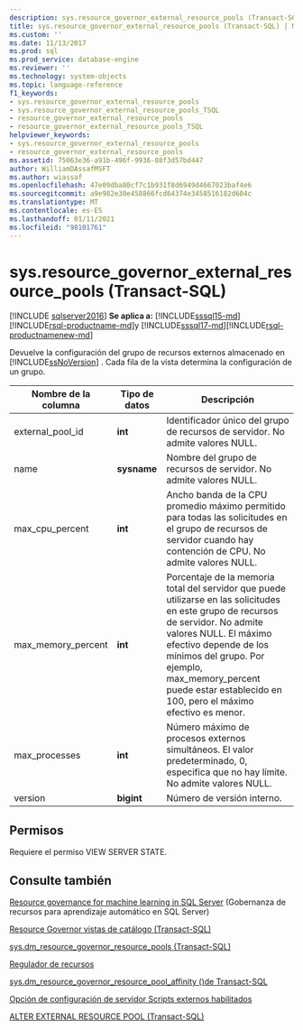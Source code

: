```yaml
---
description: sys.resource_governor_external_resource_pools (Transact-SQL)
title: sys.resource_governor_external_resource_pools (Transact-SQL) | Microsoft Docs
ms.custom: ''
ms.date: 11/13/2017
ms.prod: sql
ms.prod_service: database-engine
ms.reviewer: ''
ms.technology: system-objects
ms.topic: language-reference
f1_keywords:
- sys.resource_governor_external_resource_pools
- sys.resource_governor_external_resource_pools_TSQL
- resource_governor_external_resource_pools
- resource_governor_external_resource_pools_TSQL
helpviewer_keywords:
- sys.resource_governor_external_resource_pools
- resource_governor_external_resource_pools
ms.assetid: 75063e36-a91b-496f-9936-88f3d57bd447
author: WilliamDAssafMSFT
ms.author: wiassaf
ms.openlocfilehash: 47e09dba80cf7c1b931f8d6949d4667023baf4e6
ms.sourcegitcommit: a9e982e30e458866fcd64374e3458516182d604c
ms.translationtype: MT
ms.contentlocale: es-ES
ms.lasthandoff: 01/11/2021
ms.locfileid: "98101761"
---
```

# <a name="sysresource_governor_external_resource_pools-transact-sql"></a>sys.resource_governor_external_resource_pools (Transact-SQL)
[!INCLUDE [sqlserver2016](../../includes/applies-to-version/sqlserver2016.md)]
**Se aplica a:** [!INCLUDE[sssql15-md](../../includes/sssql15-md.md)] [!INCLUDE[rsql-productname-md](../../includes/rsql-productname-md.md)]y [!INCLUDE[sssql17-md](../../includes/sssql17-md.md)][!INCLUDE[rsql-productnamenew-md](../../includes/rsql-productnamenew-md.md)]

Devuelve la configuración del grupo de recursos externos almacenado en [!INCLUDE[ssNoVersion](../../includes/ssnoversion-md.md)] . Cada fila de la vista determina la configuración de un grupo.
  
|Nombre de la columna|Tipo de datos|Descripción|
|-----------------|---------------|-----------------|
|external_pool_id|**int**|Identificador único del grupo de recursos de servidor. No admite valores NULL.|
|name|**sysname**|Nombre del grupo de recursos de servidor. No admite valores NULL.|
|max_cpu_percent|**int**|Ancho banda de la CPU promedio máximo permitido para todas las solicitudes en el grupo de recursos de servidor cuando hay contención de CPU. No admite valores NULL.|
|max_memory_percent|**int**|Porcentaje de la memoria total del servidor que puede utilizarse en las solicitudes en este grupo de recursos de servidor. No admite valores NULL. El máximo efectivo depende de los mínimos del grupo. Por ejemplo, max_memory_percent puede estar establecido en 100, pero el máximo efectivo es menor.|
|max_processes|**int**|Número máximo de procesos externos simultáneos. El valor predeterminado, 0, especifica que no hay límite. No admite valores NULL.|
|version|**bigint**|Número de versión interno.|
  
## <a name="permissions"></a>Permisos

Requiere el permiso VIEW SERVER STATE.

## <a name="see-also"></a>Consulte también

[Resource governance for machine learning in SQL Server](../../machine-learning/administration/resource-governor.md) (Gobernanza de recursos para aprendizaje automático en SQL Server)

[Resource Governor vistas de catálogo &#40;Transact-SQL&#41;](../../relational-databases/system-catalog-views/resource-governor-catalog-views-transact-sql.md)

[sys.dm_resource_governor_resource_pools &#40;Transact-SQL&#41;](../../relational-databases/system-dynamic-management-views/sys-dm-resource-governor-resource-pools-transact-sql.md)

[Regulador de recursos](../../relational-databases/resource-governor/resource-governor.md)

[sys.dm_resource_governor_resource_pool_affinity &#40;&#41;de Transact-SQL ](../../relational-databases/system-dynamic-management-views/sys-dm-resource-governor-resource-pool-affinity-transact-sql.md)

[Opción de configuración de servidor Scripts externos habilitados](../../database-engine/configure-windows/external-scripts-enabled-server-configuration-option.md)

[ALTER EXTERNAL RESOURCE POOL &#40;Transact-SQL&#41;](../../t-sql/statements/alter-external-resource-pool-transact-sql.md)
